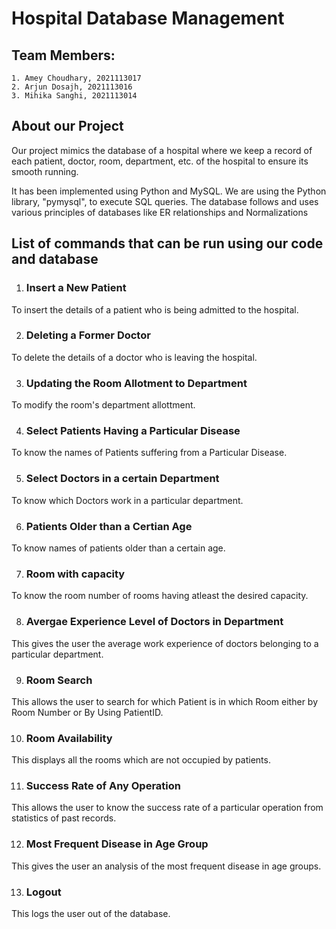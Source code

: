 # Hospital Database Management

## Team Members: 
    1. Amey Choudhary, 2021113017
    2. Arjun Dosajh, 2021113016
    3. Mihika Sanghi, 2021113014


## About our Project

Our project mimics the database of a hospital where we keep a record of each patient, doctor, room, department, etc. of the hospital to ensure its smooth running.

It has been implemented using Python and MySQL. We are using the Python library, "pymysql", to execute SQL queries. The database follows and uses various principles of databases like ER relationships and Normalizations

## List of commands that can be run using our code and database
 
1. ### Insert a New Patient
To insert the details of a patient who is being admitted to the hospital.
 
2. ### Deleting a Former Doctor 
To delete the details of a doctor who is leaving the hospital.
 
3. ### Updating the Room Allotment to Department
To modify the room's department allottment.
 
4. ### Select Patients Having a Particular Disease
To know the names of Patients suffering from a Particular Disease.
 
5. ### Select Doctors in a certain Department
To know which Doctors work in a particular department.

6. ### Patients Older than a Certian Age
To know names of patients older than a certain age.
 
7. ### Room with capacity
To know the room number of rooms having atleast the desired capacity.
 
8. ### Avergae Experience Level of Doctors in Department
This gives the user the average work experience of doctors belonging to a particular department.
 
9. ### Room Search
This allows the user to search for which Patient is in which Room either by Room Number or By Using PatientID. 
 
10. ### Room Availability
This displays all the rooms which are not occupied by patients.
 
11. ### Success Rate of Any Operation
This allows the user to know the success rate of a particular operation from statistics of past records.
 
12. ### Most Frequent Disease in Age Group
This gives the user an analysis of the most frequent disease in age groups.
 
13. ### Logout
This logs the user out of the database.

